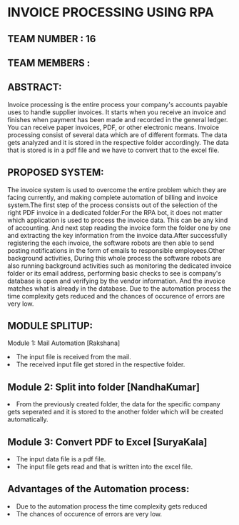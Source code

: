  # INVOICE PROCESSING USING RPA
 ## TEAM NUMBER : 16
 ## TEAM MEMBERS :
 
## ABSTRACT:
Invoice processing is the entire process your company's accounts payable uses to handle supplier invoices. It starts when you receive an invoice and finishes when payment has been made and recorded in the general ledger. You can receive paper invoices, PDF, or other electronic means. Invoice processing consist of several data which are of different formats. The data gets analyzed and it is stored in the respective folder accordingly. The data that is stored is in a pdf file and we have to convert that to the excel file.

## PROPOSED SYSTEM:
The invoice system is used to overcome the entire problem which they are facing currently, and making complete automation of billing and invoice system.The first step of the process consists out of the selection of the right PDF invoice in a dedicated folder.For the RPA bot, it does not matter which application is used to process the invoice data. This can be any kind of accounting. And next step reading the invoice form the folder one by one and extracting the key information from the invoice data.After successfully registering the each invoice, the software robots are then able to send posting notifications in the form of emails to responsible employees.Other background activities, During this whole process the software robots are also running background activities such as monitoring the dedicated invoice folder or its email address, performing basic checks to see is company's database is open and verifying by the vendor information. And the invoice matches what is already in the database. Due to the automation process the time complexity gets reduced and the chances of occurence of errors are very low.

## MODULE SPLITUP:
Module 1: Mail Automation [Rakshana]
<li>The input file is received from the mail.</li>
<li>The received input file get stored in the respective folder.</li>

## Module 2: Split into folder [NandhaKumar]
<li>From the previously created folder, the data for the specific company gets seperated and it is stored to the another folder which will be created automatically.</li>

## Module 3: Convert PDF to Excel [SuryaKala]
<li>The input data file is a pdf file.</li>
<li>The input file gets read and that is written into the excel file.</li>

## Advantages of the Automation process:
<li>Due to the automation process the time complexity gets reduced</li>
<li>The chances of occurence of errors are very low.</li>
